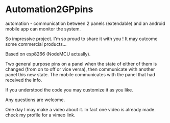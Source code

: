 # Automation2GPpins
automation - communication between 2 panels (extendable) and an android mobile app can monitor the system.

So impressive project. I'm so proud to share it with you ! It may outcome some commercial products...

Based on esp8266 (NodeMCU actually).

Two general purpose pins on a panel when the state of either of them is changed (from on to off or vice versa), then communicate with another panel this new state. The mobile communicates with the panel that had received the info.

If you understood the code you may customize it as you like.

Any questions are welcome.

One day I may make a video about it. In fact one video is already made. check my profile for a vimeo link.
